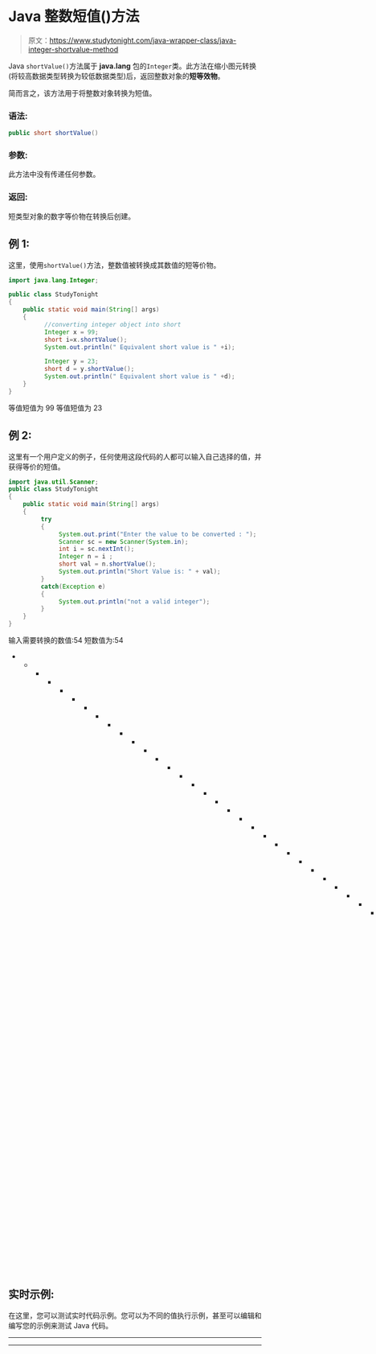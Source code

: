 # Java 整数短值()方法

> 原文：<https://www.studytonight.com/java-wrapper-class/java-integer-shortvalue-method>

Java `shortValue()`方法属于 **java.lang** 包的`Integer`类。此方法在缩小图元转换(将较高数据类型转换为较低数据类型)后，返回整数对象的**短等效物**。

简而言之，该方法用于将整数对象转换为短值。

### 语法:

```java
public short shortValue() 
```

### 参数:

此方法中没有传递任何参数。

### 返回:

短类型对象的数字等价物在转换后创建。

## 例 1:

这里，使用`shortValue()`方法，整数值被转换成其数值的短等价物。

```java
import java.lang.Integer;

public class StudyTonight
{  
    public static void main(String[] args) 
    {  
          //converting integer object into short
          Integer x = 99;
          short i=x.shortValue();
          System.out.println(" Equivalent short value is " +i);

          Integer y = 23;  
          short d = y.shortValue();  
          System.out.println(" Equivalent short value is " +d);
    }  
}
```

等值短值为 99
等值短值为 23

## 例 2:

这里有一个用户定义的例子，任何使用这段代码的人都可以输入自己选择的值，并获得等价的短值。

```java
import java.util.Scanner;  
public class StudyTonight
{  
    public static void main(String[] args) 
    {  
         try
         {
              System.out.print("Enter the value to be converted : ");  
              Scanner sc = new Scanner(System.in);  
              int i = sc.nextInt();  
              Integer n = i ;  
              short val = n.shortValue();  
              System.out.println("Short Value is: " + val);  
         }
         catch(Exception e)
         {
              System.out.println("not a valid integer"); 
         }
    }
}
```

输入需要转换的数值:54
短数值为:54
* * * * * * * * * * * * * * * * * * * * * * * * * * * * * * * * * * * * * * * * * * * * * * * * * * *需要转换的数值:0x559
不是有效的整数

## 实时示例:

在这里，您可以测试实时代码示例。您可以为不同的值执行示例，甚至可以编辑和编写您的示例来测试 Java 代码。

* * *

* * *